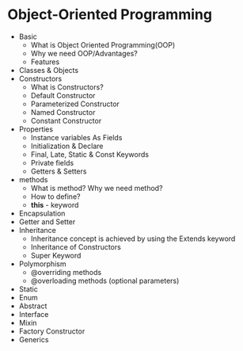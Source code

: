 # Object-Oriented Programming

- Basic
  - What is Object Oriented Programming(OOP)
  - Why we need OOP/Advantages?
  - Features
- Classes & Objects
- Constructors
  - What is Constructors?
  - Default Constructor
  - Parameterized Constructor
  - Named Constructor
  - Constant Constructor
- Properties
  - Instance variables As Fields
  - Initialization & Declare
  - Final, Late, Static & Const Keywords
  - Private fields
  - Getters & Setters
- methods
  - What is method? Why we need method?
  - How to define?
  - **this** - keyword
- Encapsulation
- Getter and Setter
- Inheritance
  - Inheritance concept is achieved by using the Extends keyword
  - Inheritance of Constructors
  - Super Keyword
- Polymorphism
  - @overriding methods
  - @overloading methods (optional parameters)
- Static
- Enum
- Abstract
- Interface
- Mixin
- Factory Constructor
- Generics
